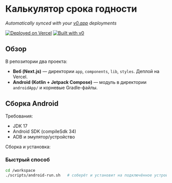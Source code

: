 # Калькулятор срока годности

*Automatically synced with your [v0.app](https://v0.app) deployments*

[![Deployed on Vercel](https://img.shields.io/badge/Deployed%20on-Vercel-black?style=for-the-badge&logo=vercel)](https://vercel.com/chestergodalive-2654s-projects/v0-product-expiration-calculator)
[![Built with v0](https://img.shields.io/badge/Built%20with-v0.app-black?style=for-the-badge)](https://v0.app/chat/projects/CnKuMM7Iekh)

## Обзор

В репозитории два проекта:

- **Веб (Next.js)** — директории `app`, `components`, `lib`, `styles`. Деплой на Vercel.
- **Android (Kotlin + Jetpack Compose)** — модуль в директории `androidApp/` и корневые Gradle-файлы.

## Сборка Android

Требования:

- JDK 17
- Android SDK (compileSdk 34)
- ADB и эмулятор/устройство

Сборка и установка:

### Быстрый способ
```bash
cd /workspace
./scripts/android-run.sh   # соберёт и установит на подключённое устройство или эмулятор
